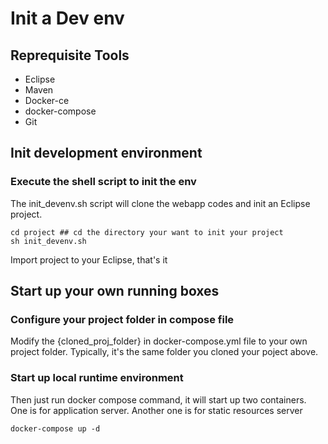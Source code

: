 # Init a Dev env

## Reprequisite Tools

* Eclipse
* Maven
* Docker-ce
* docker-compose
* Git

## Init development environment

### Execute the shell script to init the env

The init_devenv.sh script will clone the webapp codes and init an Eclipse project.

```shell
cd project ## cd the directory your want to init your project
sh init_devenv.sh
```

Import project to your Eclipse, that's it

## Start up your own running boxes

### Configure your project folder in compose file

Modify the {cloned_proj_folder} in docker-compose.yml file to your own project folder. Typically, it's the same folder you cloned your poject above.

### Start up local runtime environment

Then just run docker compose command, it will start up two containers. One is for application server. Another one is for static resources server

```shell
docker-compose up -d
```